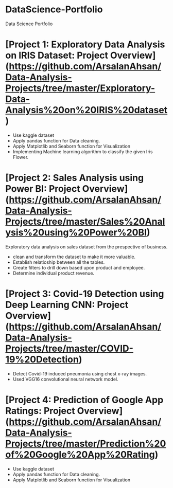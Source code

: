 # DataScience-Portfolio
Data Science Portfolio

# [Project 1: Exploratory Data Analysis on IRIS Dataset: Project Overview] (https://github.com/ArsalanAhsan/Data-Analysis-Projects/tree/master/Exploratory-Data-Analysis%20on%20IRIS%20dataset)
* Use kaggle dataset
* Apply pandas function for Data cleaning.
* Apply Matplotlib and Seaborn function for Visualization
* Implementing Machine learning algorithm to classify the given Iris Flower.

# [Project 2: Sales Analysis using Power BI: Project Overview] (https://github.com/ArsalanAhsan/Data-Analysis-Projects/tree/master/Sales%20Analysis%20using%20Power%20BI)
Exploratory data analysis on sales dataset from the prespective of business.
* clean and transform the dataset to make it more valuable.
* Establish relatioship between all the tables.
* Create filters to drill down based upon product and employee.
* Determine individual product revenue.

# [Project 3: Covid-19 Detection using Deep Learning CNN: Project Overview] (https://github.com/ArsalanAhsan/Data-Analysis-Projects/tree/master/COVID-19%20Detection)
 * Detect Covid-19 induced pneumonia using chest x-ray images.
 * Used VGG16 convolutional neural network model.
 
# [Project 4: Prediction of Google App Ratings: Project Overview] (https://github.com/ArsalanAhsan/Data-Analysis-Projects/tree/master/Prediction%20of%20Google%20App%20Rating)
* Use kaggle dataset
* Apply pandas function for Data cleaning.
* Apply Matplotlib and Seaborn function for Visualization
